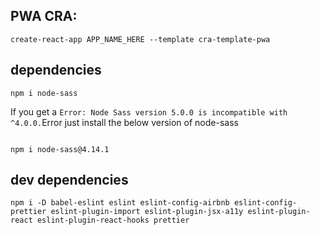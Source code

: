 

## PWA CRA: 
```
create-react-app APP_NAME_HERE --template cra-template-pwa 
```




## dependencies 
```
npm i node-sass

```
If you get a ```Error: Node Sass version 5.0.0 is incompatible with ^4.0.0.```Error just install the below version of node-sass 
````

npm i node-sass@4.14.1
````


## dev dependencies 

````
npm i -D babel-eslint eslint eslint-config-airbnb eslint-config-prettier eslint-plugin-import eslint-plugin-jsx-a11y eslint-plugin-react eslint-plugin-react-hooks prettier 
````

